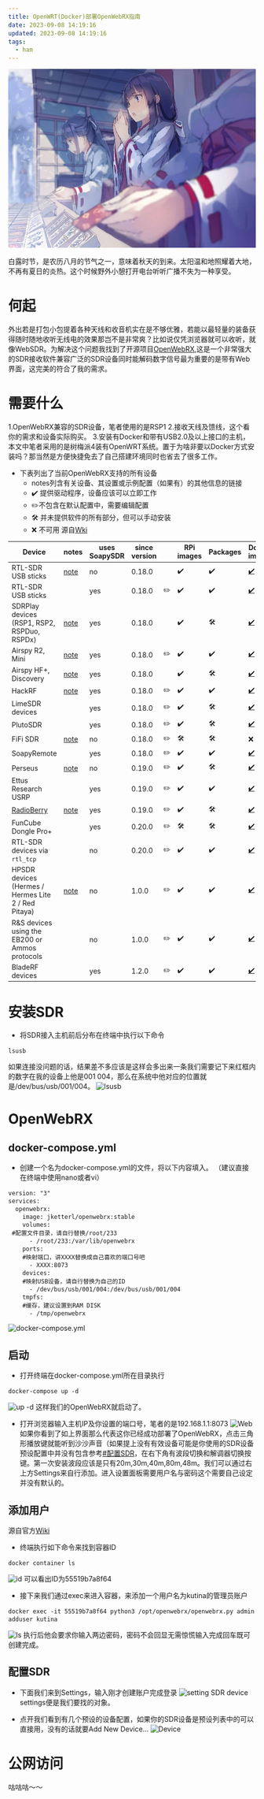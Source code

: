 ```yaml
---
title: OpenWRT(Docker)部署OpenWebRX指南
date: 2023-09-08 14:19:16
updated: 2023-09-08 14:19:16
tags:
  - ham
---
```

![cover](images/hello-world.md/hello.jpg)

白露时节，是农历八月的节气之一，意味着秋天的到来。太阳温和地照耀着大地，不再有夏日的炎热。这个时候野外小憩打开电台听听广播不失为一种享受。

<!-- more -->

# 何起

外出若是打包小包提着各种天线和收音机实在是不够优雅，若能以最轻量的装备获得随时随地收听无线电的效果那岂不是非常爽？比如说仅凭浏览器就可以收听，就像WebSDR。为解决这个问题我找到了开源项目[OpenWebRX](https://github.com/jketterl/openwebrx),这是一个非常强大的SDR接收软件兼容广泛的SDR设备同时能解码数字信号最为重要的是带有Web界面，这完美的符合了我的需求。

# 需要什么

1.OpenWebRX兼容的SDR设备，笔者使用的是RSP1
2.接收天线及馈线，这个看你的需求和设备实际购买。
3.安装有Docker和带有USB2.0及以上接口的主机，本文中笔者采用的是树梅派4装有OpenWRT系统。置于为啥非要以Docker方式安装吗？那当然是方便快捷免去了自己搭建环境同时也省去了很多工作。

* 下表列出了当前OpenWebRX支持的所有设备
  * notes列含有关设备、其设置或示例配置（如果有）的其他信息的链接
  * ✔️ 提供驱动程序，设备应该可以立即工作
  * ✏️不包含在默认配置中，需要编辑配置
  * 🛠️ 并未提供软件的所有部分，但可以手动安装
  * ❌ 不可用
 源自[Wki](https://github.com/jketterl/openwebrx/wiki/Supported-Hardware#sdr-devices)

| Device                                                 | notes                                                                                                       | uses SoapySDR | since version |           | RPi images          | Packages                | Docker images                                                                  |
| ------------------------------------------------------ | ----------------------------------------------------------------------------------------------------------- | ------------- | ------------- | --------- | ------------------- | ----------------------- | -------------------------------------------------------------------------------|
| RTL-SDR USB sticks                                     | [note](https://github.com/jketterl/openwebrx/wiki/RTL-SDR-device-notes)                         | no            | 0.18.0        |           | ✔️  | ✔️      | [✔️](https://hub.docker.com/r/jketterl/openwebrx-rtlsdr)       |
| RTL-SDR USB sticks                                     |                                                                                                             | yes           | 0.18.0        | ✏️ | ✔️  | ✔️      | [✔️](https://hub.docker.com/r/jketterl/openwebrx-rtlsdr-soapy) |
| SDRPlay devices (RSP1, RSP2, RSPDuo, RSPDx)            | [note](https://github.com/jketterl/openwebrx/wiki/SDRPlay-device-notes)                         | yes           | 0.18.0        |           | ✔️  | 🛠️     | [✔️](https://hub.docker.com/r/jketterl/openwebrx-sdrplay)      |
| Airspy R2, Mini                                        | [note](https://github.com/jketterl/openwebrx/wiki/Airspy-R2-or-Mini-device-notes)               | yes           | 0.18.0        | ✏️ | ✔️  | ✔️      | [✔️](https://hub.docker.com/r/jketterl/openwebrx-airspy)       |
| Airspy HF+, Discovery                                  | [note](https://github.com/jketterl/openwebrx/wiki/Airspy-HF--and-Discovery-device-notes)        | yes           | 0.18.0        |           | ✔️  | 🛠️     | [✔️](https://hub.docker.com/r/jketterl/openwebrx-airspy)       |
| HackRF                                                 | [note](https://github.com/jketterl/openwebrx/wiki/HackRF-device-notes)                          | yes           | 0.18.0        | ✏️ | ✔️  | ✔️      | [✔️](https://hub.docker.com/r/jketterl/openwebrx-hackrf)       |
| LimeSDR devices                                        |                                                                                                             | yes           | 0.18.0        | ✏️ | ✔️  | 🛠️     | [✔️](https://hub.docker.com/r/jketterl/openwebrx-limesdr)      |
| PlutoSDR                                               |                                                                                                             | yes           | 0.18.0        | ✏️ | ✔️  | 🛠️     | [✔️](https://hub.docker.com/r/jketterl/openwebrx-plutosdr)     |
| FiFi SDR                                               | [note](https://github.com/jketterl/openwebrx/wiki/FiFi-SDR-device-notes)                        | no            | 0.18.0        | ✏️ | 🛠️ | 🛠️     | ❌                                                                            |
| SoapyRemote                                            |                                                                                                             | yes           | 0.18.0        | ✏️ | ✔️  | ✔️      | [✔️](https://hub.docker.com/r/jketterl/openwebrx-soapyremote)  |
| Perseus                                                | [note](https://github.com/jketterl/openwebrx/wiki/Perseus-HF-receiver-device-notes)             | no            | 0.19.0        | ✏️ | ✔️  | 🛠️     | [✔️](https://hub.docker.com/r/jketterl/openwebrx-perseus)      |
| Ettus Research USRP                                    |                                                                                                             | yes           | 0.19.0        | ✏️ | ✔️  | ✔️      | [✔️](https://hub.docker.com/r/jketterl/openwebrx-uhd)          |
| [RadioBerry](https://github.com/pa3gsb/Radioberry-2.x) | [note](https://github.com/jketterl/openwebrx/wiki/Radioberry-device-notes)                      | yes           | 0.19.0        | ✏️ | ✔️  | 🛠️     | [✔️](https://hub.docker.com/r/jketterl/openwebrx-radioberry)   |
| FunCube Dongle Pro+                                    |                                                                                                             | yes           | 0.20.0        | ✏️ | 🛠️ | 🛠️     | [✔️](https://hub.docker.com/r/jketterl/openwebrx-fcdpp)        |
| RTL-SDR devices via `rtl_tcp`                          |                                                                                                             | no            | 0.20.0        | ✏️ | ✔️  | ✔️      | [✔️](https://hub.docker.com/r/jketterl/openwebrx-rtltcp)       |
| HPSDR devices (Hermes / Hermes Lite 2 / Red Pitaya)    | [note](https://github.com/jketterl/openwebrx/wiki/HPSDR-(including-Hermes-Lite-2)-device-notes) | no            | 1.0.0         | ✏️ | ✔️  | ✔️      | [✔️](https://hub.docker.com/r/jketterl/openwebrx-hpsdr)        |
| R&S devices using the EB200 or Ammos protocols         |                                                                                                             | no            | 1.0.0         | ✏️ | ✔️  | ✔️      | [✔️](https://hub.docker.com/r/jketterl/openwebrx-runds)        |
| BladeRF devices                                        |                                                                                                             | yes           | 1.2.0         | ✏️ | ✔️  | ✔️      | [✔️](https://hub.docker.com/r/jketterl/openwebrx-bladerf)      |



# 安装SDR

* 将SDR接入主机前后分布在终端中执行以下命令

```
lsusb
```

如果连接没问题的话，结果差不多应该是这样会多出来一条我们需要记下来红框内的数字在我的设备上他是001 004，那么在系统中他对应的位置就是/dev/bus/usb/001/004。
![lsusb](Screenshot_20230908_151546.png)

# OpenWebRX

## docker-compose.yml

* 创建一个名为docker-compose.yml的文件，将以下内容填入。
  （建议直接在终端中使用nano或者vi）

```
version: "3"
services:
  openwebrx:
    image: jketterl/openwebrx:stable
    volumes:
 #配置文件目录，请自行替换/root/233
      - /root/233:/var/lib/openwebrx
    ports:
    #映射端口，讲XXXX替换成自己喜欢的端口号吧
      - XXXX:8073
    devices:
    #映射USB设备，请自行替换为自己的ID
      - /dev/bus/usb/001/004:/dev/bus/usb/001/004
    tmpfs:
    #缓存，建议设置到RAM DISK
      - /tmp/openwebrx
```

![docker-compose.yml](Screenshot_20230908_154025.png)

## 启动

* 打开终端在docker-compose.yml所在目录执行

```
docker-compose up -d
```

![up -d](Screenshot_20230908_154127.png)
这样我们的OpenWebRX就启动了。

* 打开浏览器输入主机IP及你设置的端口号，笔者的是192.168.1.1:8073
![Web](Screenshot_20230908_155034.png)
如果你看到了如上界面那么代表这你已经成功部署了OpenWebRX，点击三角形播放键就能听到沙沙声音（如果提上没有有效设备可能是你使用的SDR设备预设配置中并没有包含参考[#配置SDR](#配置SDR)，在右下角有波段切换和解调器切换按键。第一次安装波段应该是只有20m,30m,40m,80m,48m。我们可以通过右上方Settings来自行添加。进入设置面板需要用户名与密码这个需要自己设定并没有默认的。

## 添加用户

源自官方[Wiki](https://github.com/jketterl/openwebrx/wiki/User-Management)

* 终端执行如下命令来找到容器ID

```
docker container ls
```

![id](Screenshot_20230908_160010.png)
可以看出ID为55519b7a8f64

* 接下来我们通过exec来进入容器，来添加一个用户名为kutina的管理员账户

```
docker exec -it 55519b7a8f64 python3 /opt/openwebrx/openwebrx.py admin adduser kutina
```

![ls](Screenshot_20230908_160439.png)
执行后他会要求你输入两边密码，密码不会回显无需惊慌输入完成回车既可创建完成。

## 配置SDR

* 下面我们来到Settings，输入刚才创建账户完成登录
![setting](Screenshot_20230908_160642.png)
SDR device settings便是我们要找的对象。

* 点开我们看到有几个预设的设备配置，如果你的SDR设备是预设列表中的可以直接用，没有的话就要Add New Device...
![Device](Screenshot_20230908_160949.png)

# 公网访问

咕咕咕～～
